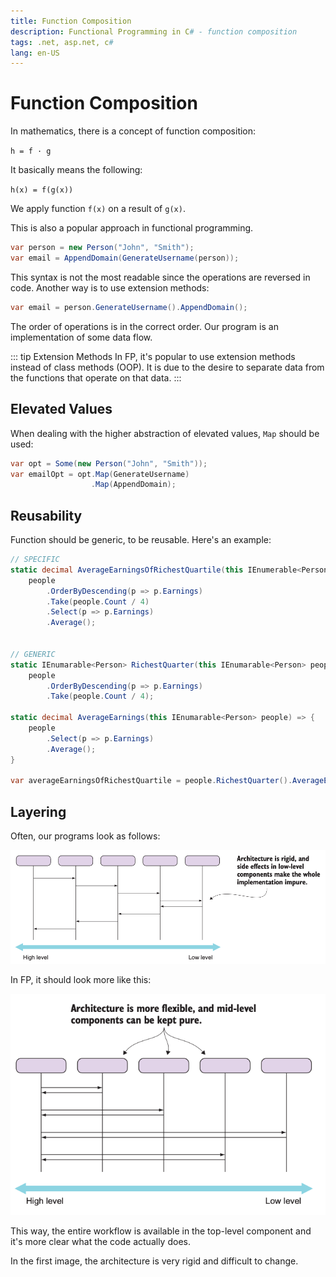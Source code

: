```yaml
---
title: Function Composition
description: Functional Programming in C# - function composition
tags: .net, asp.net, c#
lang: en-US
---
```


# Function Composition

In mathematics, there is a concept of function composition:

`h = f · g`

It basically means the following:

`h(x) = f(g(x))`

We apply function `f(x)` on a result of `g(x)`.

This is also a popular approach in functional programming.

```csharp
var person = new Person("John", "Smith");
var email = AppendDomain(GenerateUsername(person));
```

This syntax is not the most readable since the operations are reversed in code.
Another way is to use extension methods:

```csharp
var email = person.GenerateUsername().AppendDomain();
```

The order of operations is in the correct order.
Our program is an implementation of some data flow.

::: tip Extension Methods
In FP, it's popular to use extension methods instead of class methods (OOP). It
is due to the desire to separate data from the functions that operate on that
data.
:::

## Elevated Values

When dealing with the higher abstraction of elevated values, `Map` should be used:

```csharp
var opt = Some(new Person("John", "Smith"));
var emailOpt = opt.Map(GenerateUsername)
                  .Map(AppendDomain);
```

## Reusability

Function should be generic, to be reusable. Here's an example:

```csharp
// SPECIFIC
static decimal AverageEarningsOfRichestQuartile(this IEnumerable<Person> people) =>
    people
        .OrderByDescending(p => p.Earnings)
        .Take(people.Count / 4)
        .Select(p => p.Earnings)
        .Average();


// GENERIC
static IEnumarable<Person> RichestQuarter(this IEnumarable<Person> people) =>
    people
        .OrderByDescending(p => p.Earnings)
        .Take(people.Count / 4);

static decimal AverageEarnings(this IEnumarable<Person> people) => {
    people
        .Select(p => p.Earnings)
        .Average();
}

var averageEarningsOfRichestQuartile = people.RichestQuarter().AverageEarnings();
```

## Layering

Often, our programs look as follows:

![](./assets/layered-code.png)

In FP, it should look more like this:

![](./assets/non-layered-code.png)

This way, the entire workflow is available in the top-level component and it's
more clear what the code actually does.

In the first image, the architecture is very rigid and difficult to change.